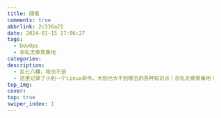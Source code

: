 ```yaml
---
title: 随笔
comments: true
abbrlink: 2c336a21
date: 2024-01-15 17:06:27
tags: 
  - DevOps
  - 杂乱无章聚集地
categories:
description: 
  - 乱七八糟，啥也不是
  - 这里记录了小到一个Linux命令，大到也大不到哪去的各种知识点！杂乱无章聚集地！
top_img:
cover:
top: true
swiper_index: 1
---
```

